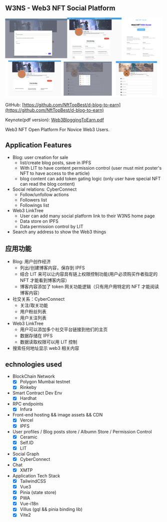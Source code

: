 ## W3NS - Web3 NFT Social Platform

<img src="./screenshot.png" />

GitHub: [https://github.com/NftTopBest/d-blog-to-earn](https://github.com/NftTopBest/d-blog-to-earn)

Keynote(pdf version): [Web3BloggingToEarn.pdf](./Web3BloggingToEarn.pdf)

Web3 NFT Open Platform For Novice Web3 Users.

## Application Features

* Blog: user creation for sale
  * list/create blog posts, save in IPFS
  * With LIT to have content permission control (user must mint poster's NFT to have access to the article)
  * blog content can add token gating logic (only user have special NFT can read the blog content)
* Social relations: CyberConnect
  * Follow/unfollow actions
  * Followers list
  * Followings list
* Web3 LinkTree
  * User can add many social platform link to their W3NS home page
  * Data store on IPFS
  * Data permission control by LIT
* Search any address to show the Web3 things

## 应用功能

* Blog: 用户创作经济
  * 列出/创建博客内容，保存到 IPFS
  * 结合 LIT 来可以让内容具有链上权限控制功能(用户必须购买作者指定的 NFT 才能看到博客内容）
  * 博客内容添加了 token 网关功能逻辑（只有用户用特定的 NFT 才能阅读博客内容）
* 社交关系：CyberConnect
  * 关注/取关功能
  * 用户粉丝列表
  * 用户关注列表
* Web3 LinkTree
  * 用户可以添加多个社交平台链接到他们的主页
  * 数据存储在 IPFS
  * 数据读取权限可以用 LIT 控制
* 搜索任何地址显示 web3 相关内容

## echnologies used

* BlockChain Network
  * [x] Polygon Mumbai testnet
  * [x] Rinkeby
* Smart Contract Dev Env
  * [x] Hardhat
* RPC endpoints
  * [x] Infura
* Front-end hosting && image assets && CDN
  * [x] Vercel
  * [x] IPFS
* User profiles / Blog posts store / Albumn Store / Permission Control
  * [x] Ceramic
  * [x] Self.ID
  * [x] LIT
* Social Graph
  * [x] CyberConnect
* Chat
  * [x] XMTP
* Application Tech Stack
  * [x] TailwindCSS
  * [x] Vue3
  * [x] Pinia (state store)
  * [x] PWA
  * [x] Vue-i18n
  * [x] Villus (gql && pinia binding lib)
  * [x] Vite2
